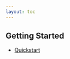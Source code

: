```yaml
---
layout: toc
---
```


## Getting Started
  * [Quickstart](/bootstack/content/tutorials/quickstart.html)
